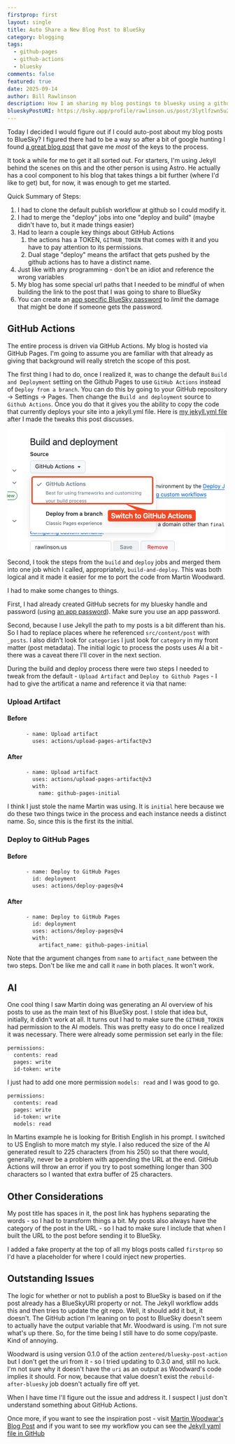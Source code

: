 ```yaml
---
firstprop: first
layout: single
title: Auto Share a New Blog Post to BlueSky
category: blogging
tags:
  - github-pages
  - github-actions
  - bluesky
comments: false
featured: true
date: 2025-09-14
author: Bill Rawlinson
description: How I am sharing my blog postings to bluesky using a github action.
blueskyPostURI: https://bsky.app/profile/rawlinson.us/post/3lytlfzwn5u2q
---
```

Today I decided I would figure out if I could auto-post about my blog posts to BlueSky? I figured there had to be a way so after a bit of google hunting I found [a great blog post](https://www.woodwardweb.com/post/2025/08/automated-bluesky-integration/) that gave me _most_ of the keys to the process.  

It took a while for me to get it all sorted out.  For starters, I'm using Jekyll behind the scenes on this and the other person is using Astro.  He actually has a cool component to his blog that takes things a bit further (where I'd like to get) but, for now, it was enough to get me started.

Quick Summary of Steps:
1. I had to clone the default publish workflow at github so I could modify it.
2. I had to merge the "deploy" jobs into one "deploy and build" (maybe didn't have to, but it made things easier)
3. Had to learn a couple key things about GitHub Actions
	1. the actions has a TOKEN, `GITHUB_TOKEN` that comes with it and you have to pay attention to its permissions.
	2. Dual stage "deploy" means the artifact that gets pushed by the github actions has to have a distinct name.
4. Just like with any programming - don't be an idiot and reference the wrong variables
5. My blog has some special url paths that I needed to be mindful of when building the link to the post that I was going to share to BlueSky
6. You can create an [app specific BlueSky password](https://bsky.app/settings/app-passwords) to _limit_ the damage that might be done if someone gets the password.

## GitHub Actions
The entire process is driven via GitHub Actions.  My blog is hosted via GitHub Pages. I'm going to assume you are familiar with that already as giving that background will really stretch the scope of this post.

The first thing I had to do, once I realized it, was to change the default `Build and Deployment` setting on the Github Pages to use `GitHub Actions` instead of `Deploy from a branch`.  You can do this by going to your GitHub repository -> Settings -> Pages.  Then change the `Build and deployment` source to `Github Actions`.  Once you do that it gives you the ability to copy the code that currently deploys your site into a jekyll.yml file.  Here is [my jekyll.yml file](https://github.com/finalcut/finalcut.github.io/blob/main/.github/workflows/jekyll.yml) after I made the tweaks this post discusses.

![GitHub Actions Setting](/assets/images/github-actions-build.png)

Second, I took the steps from the `build` and `deploy` jobs and merged them into one job which I called, appropriately, `build-and-deploy`.  This was both logical and it made it easier for me to port the code from Martin Woodward.

I had to make some changes to things.  

First, I had already created GitHub secrets for my bluesky handle and password (using [an app password](https://bsky.app/settings/app-passwords)).  Make sure you use an app password.

Second, because I use Jekyll the path to my posts is a bit different than his.  So I had to replace places where he referenced `src/content/post` with `_posts`.  I also didn't look for `categories` I just look for `category` in my front matter (post metadata).  The initial logic to process the posts uses AI a bit - there was a caveat there I'll cover in the next section.

During the build and deploy process there were two steps I needed to tweak from the default - `Upload Artifact` and `Deploy to Github Pages` - I had to give the artificat a name and reference it via that name:
### Upload Artifact

#### Before
```
      - name: Upload artifact        
        uses: actions/upload-pages-artifact@v3
```
#### After
```
      - name: Upload artifact
        uses: actions/upload-pages-artifact@v3
        with:
          name: github-pages-initial
```

I think I just stole the name Martin was using.  It is `initial` here because we do these two things twice in the process and each instance needs a distinct name.  So, since this is the first its the initial.
### Deploy to GitHub Pages
#### Before
```
      - name: Deploy to GitHub Pages
        id: deployment
        uses: actions/deploy-pages@v4
```
#### After
```
      - name: Deploy to GitHub Pages
        id: deployment
        uses: actions/deploy-pages@v4
        with:
          artifact_name: github-pages-initial
```

Note that the argument changes from `name` to `artifact_name` between the two steps.  Don't be like me and call it `name` in both places. It won't work.

## AI
One cool thing I saw Martin doing was generating an AI overview of his posts to use as the main text of his BlueSky post.  I stole that idea but, initially, it didn't work at all.  It turns out I had to make sure the `GITHUB_TOKEN` had permission to the AI models.  This was pretty easy to do once I realized it was necessary.  There were already some permission set early in the file:

```
permissions:
  contents: read
  pages: write
  id-token: write
```

I just had to add one more permission `models: read` and I was good to go.
```
permissions:
  contents: read
  pages: write
  id-token: write
  models: read
```

In Martins example he is looking for British English in his prompt. I switched to US English to more match my style.  I also reduced the size of the AI generated result to 225 characters (from his 250) so that there would, generally, never be a problem with appending the URL at the end.  GitHub Actions will throw an error if you try to post something longer than 300 characters so I wanted that extra buffer of 25 characters.

## Other Considerations
My post title has spaces in it, the post link has hyphens separating the words - so I had to transform things a bit.  My posts also always have the category of the post in the URL - so I had to make sure I include that when I built the URL to the post before sending it to BlueSky.

I added a fake property at the top of all my blogs posts called `firstprop` so I'd have a placeholder for where I could inject new properties.

## Outstanding Issues

The logic for whether or not to publish a post to BlueSky is based on if the post already has a BlueSkyURI property or not.  The Jekyll workflow adds this and then tries to update the git repo. Well, it should add it but, it doesn't.  The GitHub action I'm leaning on to post to BlueSky doesn't seem to actually have the output variable that Mr. Woodward is using.  I'm not sure what's up there.  So, for the time being I still have to do some copy/paste.  Kind of annoying.

Woodward is using version 0.1.0 of the action `zentered/bluesky-post-action` but I don't get the uri from it - so I tried updating to 0.3.0 and, still no luck.  I'm not sure why it doesn't have the `uri` as an output as Woodward's code implies it should.  For now, because that value doesn't exist the `rebuild-after-bluesky` job doesn't actually fire off yet.

When I have time I'll figure out the issue and address it. I suspect I just don't understand something about GitHub Actions.

Once more, if you want to see the inspiration post - visit [Martin Woodwar's Blog Post](https://www.woodwardweb.com/post/2025/08/automated-bluesky-integration/) and if you want to see my workflow you can see the [Jekyll yaml file in GitHub](https://github.com/finalcut/finalcut.github.io/blob/main/.github/workflows/jekyll.yml)


